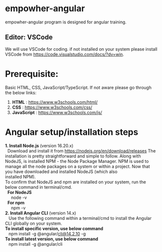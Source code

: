 # empowher-angular
empowher-angular program is designed for angular training.

## Editor: VSCode
  We will use VSCode for coding. if not installed on your system please install VSCode from https://code.visualstudio.com/docs/?dv=win.

# Prerequisite:
  Basic HTML, CSS, JavaScript/TypeScript.
  If not aware please go through the below links:
  1. **HTML** : https://www.w3schools.com/html/
  2. **CSS** : https://www.w3schools.com/css/
  3. **JavaScript** : https://www.w3schools.com/js/

# Angular setup/installation steps
  **1. Install Node.js** (version 16.20.x)\
    	&nbsp;&nbsp;Download and install it from https://nodejs.org/en/download/releases
      The installation is pretty straightforward and simple to follow. Along with NodeJS, is installed NPM - the Node Package Manager. 
      NPM is used to manage all the node packages on a system or within a project. Now that you have downloaded and installed NodeJS (which also 		 
  		installed NPM).\
      To confirm that NodeJS and npm are installed on your system, run the below command in terminal/cmd.\
     &nbsp;&nbsp;**For NodeJS**\
     	 &nbsp;&nbsp;&nbsp;&nbsp; node -v\
     &nbsp;&nbsp;**For npm**\
      	&nbsp;&nbsp;&nbsp;&nbsp; npm -v\
  **2. Install Angular CLI** (version 14.x)\
    	 &nbsp;&nbsp; Use the following command within a terminal/cmd to install the Angular CLI globally on your system.\
      **To install specific version, use below command**\
      	&nbsp;&nbsp; npm install -g @angular/cli@14.2.10 -g\
      **To install latest version, use below command**\
        &nbsp;&nbsp;	npm install -g @angular/cli
      


